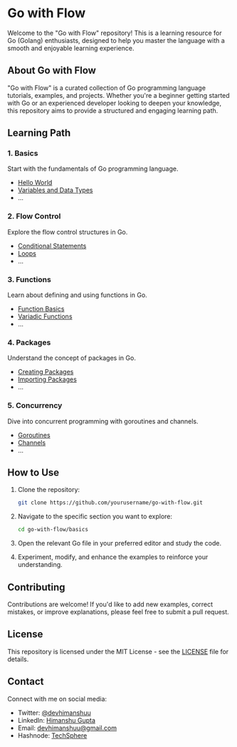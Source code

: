 # Go with Flow

Welcome to the "Go with Flow" repository! This is a learning resource for Go (Golang) enthusiasts, designed to help you master the language with a smooth and enjoyable learning experience.

## About Go with Flow

"Go with Flow" is a curated collection of Go programming language tutorials, examples, and projects. Whether you're a beginner getting started with Go or an experienced developer looking to deepen your knowledge, this repository aims to provide a structured and engaging learning path.

## Learning Path

### 1. Basics

Start with the fundamentals of Go programming language.

- [Hello World](basics/hello_world.go)
- [Variables and Data Types](basics/variables_and_data_types.go)
- ...

### 2. Flow Control

Explore the flow control structures in Go.

- [Conditional Statements](flow_control/conditional_statements.go)
- [Loops](flow_control/loops.go)
- ...

### 3. Functions

Learn about defining and using functions in Go.

- [Function Basics](functions/function_basics.go)
- [Variadic Functions](functions/variadic_functions.go)
- ...

### 4. Packages

Understand the concept of packages in Go.

- [Creating Packages](packages/creating_packages.go)
- [Importing Packages](packages/importing_packages.go)
- ...

### 5. Concurrency

Dive into concurrent programming with goroutines and channels.

- [Goroutines](concurrency/goroutines.go)
- [Channels](concurrency/channels.go)
- ...

## How to Use

1. Clone the repository:
   ```bash
   git clone https://github.com/yourusername/go-with-flow.git
   ```

2. Navigate to the specific section you want to explore:

   ```bash
   cd go-with-flow/basics
   ```

3. Open the relevant Go file in your preferred editor and study the code.

4. Experiment, modify, and enhance the examples to reinforce your understanding.

## Contributing

Contributions are welcome! If you'd like to add new examples, correct mistakes, or improve explanations, please feel free to submit a pull request.

## License

This repository is licensed under the MIT License - see the [LICENSE](LICENSE) file for details.

## Contact
Connect with me on social media:
- Twitter: [@devhimanshuu](https://twitter.com/devhimanshuu)
- LinkedIn: [Himanshu Gupta](https://www.linkedin.com/in/himanshu-guptaa/)
- Email: devhimanshuu@gmail.com
- Hashnode: [TechSphere](https://techsphere.hashnode.dev/)

````

